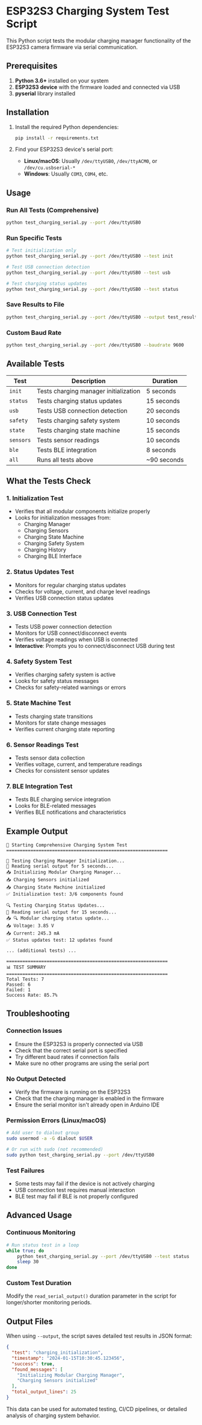 # ESP32S3 Charging System Test Script

This Python script tests the modular charging manager functionality of the ESP32S3 camera firmware via serial communication.

## Prerequisites

1. **Python 3.6+** installed on your system
2. **ESP32S3 device** with the firmware loaded and connected via USB
3. **pyserial** library installed

## Installation

1. Install the required Python dependencies:
   ```bash
   pip install -r requirements.txt
   ```

2. Find your ESP32S3 device's serial port:
   - **Linux/macOS**: Usually `/dev/ttyUSB0`, `/dev/ttyACM0`, or `/dev/cu.usbserial-*`
   - **Windows**: Usually `COM3`, `COM4`, etc.

## Usage

### Run All Tests (Comprehensive)
```bash
python test_charging_serial.py --port /dev/ttyUSB0
```

### Run Specific Tests
```bash
# Test initialization only
python test_charging_serial.py --port /dev/ttyUSB0 --test init

# Test USB connection detection
python test_charging_serial.py --port /dev/ttyUSB0 --test usb

# Test charging status updates
python test_charging_serial.py --port /dev/ttyUSB0 --test status
```

### Save Results to File
```bash
python test_charging_serial.py --port /dev/ttyUSB0 --output test_results.json
```

### Custom Baud Rate
```bash
python test_charging_serial.py --port /dev/ttyUSB0 --baudrate 9600
```

## Available Tests

| Test | Description | Duration |
|------|-------------|----------|
| `init` | Tests charging manager initialization | 5 seconds |
| `status` | Tests charging status updates | 15 seconds |
| `usb` | Tests USB connection detection | 20 seconds |
| `safety` | Tests charging safety system | 10 seconds |
| `state` | Tests charging state machine | 15 seconds |
| `sensors` | Tests sensor readings | 10 seconds |
| `ble` | Tests BLE integration | 8 seconds |
| `all` | Runs all tests above | ~90 seconds |

## What the Tests Check

### 1. Initialization Test
- Verifies that all modular components initialize properly
- Looks for initialization messages from:
  - Charging Manager
  - Charging Sensors
  - Charging State Machine
  - Charging Safety System
  - Charging History
  - Charging BLE Interface

### 2. Status Updates Test
- Monitors for regular charging status updates
- Checks for voltage, current, and charge level readings
- Verifies USB connection status updates

### 3. USB Connection Test
- Tests USB power connection detection
- Monitors for USB connect/disconnect events
- Verifies voltage readings when USB is connected
- **Interactive**: Prompts you to connect/disconnect USB during test

### 4. Safety System Test
- Verifies charging safety system is active
- Looks for safety status messages
- Checks for safety-related warnings or errors

### 5. State Machine Test
- Tests charging state transitions
- Monitors for state change messages
- Verifies current charging state reporting

### 6. Sensor Readings Test
- Tests sensor data collection
- Verifies voltage, current, and temperature readings
- Checks for consistent sensor updates

### 7. BLE Integration Test
- Tests BLE charging service integration
- Looks for BLE-related messages
- Verifies BLE notifications and characteristics

## Example Output

```
🚀 Starting Comprehensive Charging System Test
============================================================

🔋 Testing Charging Manager Initialization...
📖 Reading serial output for 5 seconds...
📥 Initializing Modular Charging Manager...
📥 Charging Sensors initialized
📥 Charging State Machine initialized
✅ Initialization test: 3/6 components found

🔍 Testing Charging Status Updates...
📖 Reading serial output for 15 seconds...
📥 🔍 Modular charging status update...
📥 Voltage: 3.85 V
📥 Current: 245.3 mA
✅ Status updates test: 12 updates found

... (additional tests) ...

============================================================
📊 TEST SUMMARY
============================================================
Total Tests: 7
Passed: 6
Failed: 1
Success Rate: 85.7%
```

## Troubleshooting

### Connection Issues
- Ensure the ESP32S3 is properly connected via USB
- Check that the correct serial port is specified
- Try different baud rates if connection fails
- Make sure no other programs are using the serial port

### No Output Detected
- Verify the firmware is running on the ESP32S3
- Check that the charging manager is enabled in the firmware
- Ensure the serial monitor isn't already open in Arduino IDE

### Permission Errors (Linux/macOS)
```bash
# Add user to dialout group
sudo usermod -a -G dialout $USER

# Or run with sudo (not recommended)
sudo python test_charging_serial.py --port /dev/ttyUSB0
```

### Test Failures
- Some tests may fail if the device is not actively charging
- USB connection test requires manual interaction
- BLE test may fail if BLE is not properly configured

## Advanced Usage

### Continuous Monitoring
```bash
# Run status test in a loop
while true; do
    python test_charging_serial.py --port /dev/ttyUSB0 --test status
    sleep 30
done
```

### Custom Test Duration
Modify the `read_serial_output()` duration parameter in the script for longer/shorter monitoring periods.

## Output Files

When using `--output`, the script saves detailed test results in JSON format:

```json
{
  "test": "charging_initialization",
  "timestamp": "2024-01-15T10:30:45.123456",
  "success": true,
  "found_messages": [
    "Initializing Modular Charging Manager",
    "Charging Sensors initialized"
  ],
  "total_output_lines": 25
}
```

This data can be used for automated testing, CI/CD pipelines, or detailed analysis of charging system behavior. 